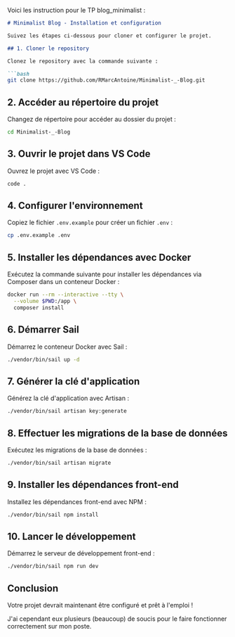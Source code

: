 Voici les instruction pour le TP blog_minimalist :

```markdown
# Minimalist Blog - Installation et configuration

Suivez les étapes ci-dessous pour cloner et configurer le projet.

## 1. Cloner le repository

Clonez le repository avec la commande suivante :

```bash
git clone https://github.com/RMarcAntoine/Minimalist-_-Blog.git
```

## 2. Accéder au répertoire du projet

Changez de répertoire pour accéder au dossier du projet :

```bash
cd Minimalist-_-Blog
```

## 3. Ouvrir le projet dans VS Code

Ouvrez le projet avec VS Code :

```bash
code .
```

## 4. Configurer l'environnement

Copiez le fichier `.env.example` pour créer un fichier `.env` :

```bash
cp .env.example .env
```

## 5. Installer les dépendances avec Docker

Exécutez la commande suivante pour installer les dépendances via Composer dans un conteneur Docker :

```bash
docker run --rm --interactive --tty \
  --volume $PWD:/app \
  composer install
```

## 6. Démarrer Sail

Démarrez le conteneur Docker avec Sail :

```bash
./vendor/bin/sail up -d
```

## 7. Générer la clé d'application

Générez la clé d'application avec Artisan :

```bash
./vendor/bin/sail artisan key:generate
```

## 8. Effectuer les migrations de la base de données

Exécutez les migrations de la base de données :

```bash
./vendor/bin/sail artisan migrate
```

## 9. Installer les dépendances front-end

Installez les dépendances front-end avec NPM :

```bash
./vendor/bin/sail npm install
```

## 10. Lancer le développement

Démarrez le serveur de développement front-end :

```bash
./vendor/bin/sail npm run dev
```

## Conclusion

Votre projet devrait maintenant être configuré et prêt à l'emploi !



J'ai cependant eux plusieurs (beaucoup) de soucis pour le faire fonctionner correctement sur mon poste.

